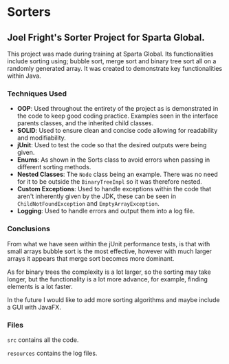# Sorters

## Joel Fright's Sorter Project for Sparta Global. 

This project was made during training at Sparta Global. Its functionalities include sorting using; bubble sort, merge sort and
binary tree sort all on a randomly generated array. It was created to demonstrate key functionalities within Java.

### Techniques Used

- **OOP**: Used throughout the entirety of the project as is demonstrated in the code to keep good coding practice. 
  Examples seen in the interface parents classes, and the inherited child classes.
- **SOLID**: Used to ensure clean and concise code allowing for readability and modifiability.
- **jUnit**: Used to test the code so that the desired outputs were being given.
- **Enums**: As shown in the Sorts class to avoid errors when passing in different sorting methods.
- **Nested Classes**: The `Node` class being an example. There was no need for it to be outside the `BinaryTreeImpl`
so it was therefore nested.
- **Custom Exceptions**: Used to handle exceptions within the code that aren't inherently given by the JDK, these
  can be seen in `ChildNotFoundException` and `EmptyArrayException`.
- **Logging**: Used to handle errors and output them into a log file.

### Conclusions

From what we have seen within the jUnit performance tests, is that with small arrays bubble sort 
is the most effective, however with much larger arrays it appears that merge sort becomes more
dominant.

As for binary trees the complexity is a lot larger, so the sorting may take longer, but the functionality
is a lot more advance, for example, finding elements is a lot faster.

In the future I would like to add more sorting algorithms and maybe include a GUI with JavaFX.

### Files

`src` contains all the code.

`resources` contains the log files.
